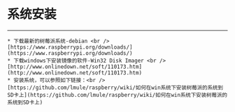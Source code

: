 # 系统安装
-----
	* 下载最新的树莓派系统-debian <br />
	[https://www.raspberrypi.org/downloads/](https://www.raspberrypi.org/downloads/)
	* 下载windows下安装镜像的软件-Win32 Disk Imager <br />
	[http://www.onlinedown.net/soft/110173.htm](http://www.onlinedown.net/soft/110173.htm)
	* 安装系统，可以参照如下链接：<br />
	[https://github.com/lmule/raspberry/wiki/如何在win系统下安装树莓派的系统到SD卡上](https://github.com/lmule/raspberry/wiki/如何在win系统下安装树莓派的系统到SD卡上)
